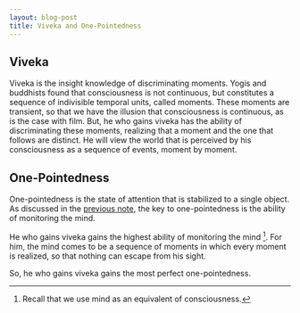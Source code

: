 ```yaml
---
layout: blog-post
title: Viveka and One-Pointedness
---
```


## Viveka

Viveka is the insight knowledge of discriminating moments. Yogis and buddhists found that consciousness is not continuous, but constitutes a sequence of indivisible temporal units, called moments. These moments are transient, so that we have the illusion that consciousness is continuous, as is the case with film. But, he who gains viveka has the ability of discriminating these moments, realizing that a moment and the one that follows are distinct. He will view the world that is perceived by his consciousness as a sequence of events, moment by moment.

## One-Pointedness

One-pointedness is the state of attention that is stabilized to a single object. As discussed in the [previous note](./2023-05-20-meditation.md), the key to one-pointedness is the ability of monitoring the mind.

He who gains viveka gains the highest ability of monitoring the mind [^mind]. For him, the mind comes to be a sequence of moments in which every moment is realized, so that nothing can escape from his sight.

  [^mind]: Recall that we use mind as an equivalent of consciousness.

So, he who gains viveka gains the most perfect one-pointedness.
